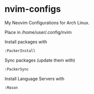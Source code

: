 # nvim-configs
My Neovim Configurations for Arch Linux.

Place in /home/user/.config/nvim

Install packages with
```bash
:PackerInstall
```

Sync packages (update them with)
```bash
:PackerSync
```

Install Language Servers with
```bash
:Mason
```
